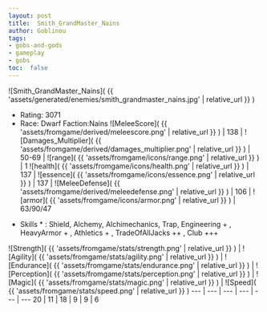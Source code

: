 ```yaml
---
layout: post
title:  Smith_GrandMaster_Nains
author: Goblinou
tags:
- gobs-and-gods
- gameplay
- gobs
toc:  false
---
```


![Smith_GrandMaster_Nains]( {{ 'assets/generated/enemies/smith_grandmaster_nains.jpg' | relative_url }} )
- Rating: 3071
- Race: Dwarf  Faction:Nains
![MeleeScore]( {{ 'assets/fromgame/derived/meleescore.png' | relative_url }} ) | 138 | ![Damages_Multiplier]( {{ 'assets/fromgame/derived/damages_multiplier.png' | relative_url }} ) | 50-69 | ![range]( {{ 'assets/fromgame/icons/range.png' | relative_url }} ) | 1
![health]( {{ 'assets/fromgame/icons/health.png' | relative_url }} ) | 137 | ![essence]( {{ 'assets/fromgame/icons/essence.png' | relative_url }} ) | 137 | ![MeleeDefense]( {{ 'assets/fromgame/derived/meleedefense.png' | relative_url }} ) | 106 | ![armor]( {{ 'assets/fromgame/icons/armor.png' | relative_url }} ) | 63/90/47
* Skills * : Shield, Alchemy, Alchimechanics, Trap, Engineering + , HeavyArmor + , Athletics + , TradeOfAllJacks ++ , Club +++ 

![Strength]( {{ 'assets/fromgame/stats/strength.png' | relative_url }} ) | ![Agility]( {{ 'assets/fromgame/stats/agility.png' | relative_url }} ) | ![Endurance]( {{ 'assets/fromgame/stats/endurance.png' | relative_url }} ) | ![Perception]( {{ 'assets/fromgame/stats/perception.png' | relative_url }} ) | ![Magic]( {{ 'assets/fromgame/stats/magic.png' | relative_url }} ) | ![Speed]( {{ 'assets/fromgame/stats/speed.png' | relative_url }} )
--- | --- | --- | --- | --- | ---
20 | 11 | 18 | 9 | 9 | 6
